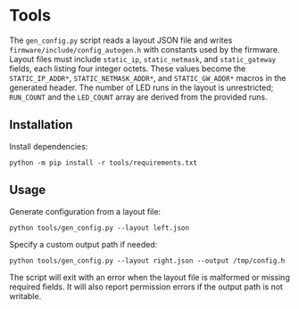 # Tools

The `gen_config.py` script reads a layout JSON file and writes `firmware/include/config_autogen.h` with constants used by the firmware. Layout files must include `static_ip`, `static_netmask`, and `static_gateway` fields, each listing four integer octets. These values become the `STATIC_IP_ADDR*`, `STATIC_NETMASK_ADDR*`, and `STATIC_GW_ADDR*` macros in the generated header. The number of LED runs in the layout is unrestricted; `RUN_COUNT` and the `LED_COUNT` array are derived from the provided runs.

## Installation

Install dependencies:

```
python -m pip install -r tools/requirements.txt
```

## Usage

Generate configuration from a layout file:

```
python tools/gen_config.py --layout left.json
```

Specify a custom output path if needed:

```
python tools/gen_config.py --layout right.json --output /tmp/config.h
```

The script will exit with an error when the layout file is malformed or missing
required fields. It will also report permission errors if the output path is
not writable.
